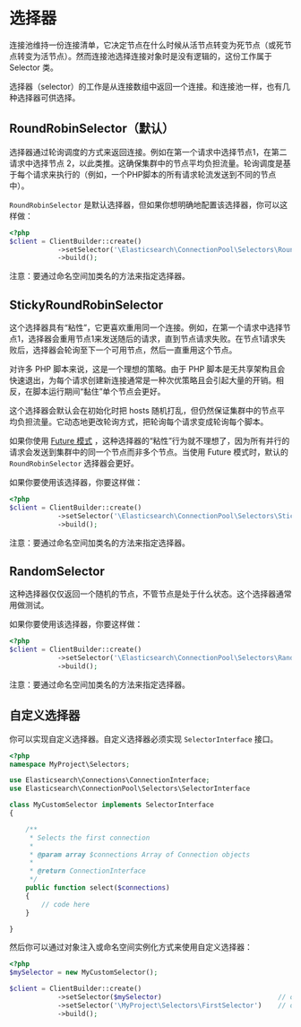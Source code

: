 # 选择器

连接池维持一份连接清单，它决定节点在什么时候从活节点转变为死节点（或死节点转变为活节点）。然而连接池选择连接对象时是没有逻辑的，这份工作属于 Selector 类。

选择器（selector）的工作是从连接数组中返回一个连接。和连接池一样，也有几种选择器可供选择。

## RoundRobinSelector（默认）

选择器通过轮询调度的方式来返回连接。例如在第一个请求中选择节点1，在第二请求中选择节点 2，以此类推。这确保集群中的节点平均负担流量。轮询调度是基于每个请求来执行的（例如，一个PHP脚本的所有请求轮流发送到不同的节点中）。

`RoundRobinSelector` 是默认选择器，但如果你想明确地配置该选择器，你可以这样做：

```php
<?php
$client = ClientBuilder::create()
            ->setSelector('\Elasticsearch\ConnectionPool\Selectors\RoundRobinSelector')
            ->build();
```

注意：要通过命名空间加类名的方法来指定选择器。

## StickyRoundRobinSelector

这个选择器具有“粘性”，它更喜欢重用同一个连接。例如，在第一个请求中选择节点1，选择器会重用节点1来发送随后的请求，直到节点请求失败。在节点1请求失败后，选择器会轮询至下一个可用节点，然后一直重用这个节点。

对许多 PHP 脚本来说，这是一个理想的策略。由于 PHP 脚本是无共享架构且会快速退出，为每个请求创建新连接通常是一种次优策略且会引起大量的开销。相反，在脚本运行期间“黏住”单个节点会更好。

这个选择器会默认会在初始化时把 hosts 随机打乱，但仍然保证集群中的节点平均负担流量。它动态地更改轮询方式，把轮询每个请求变成轮询每个脚本。

如果你使用 [Future 模式](future_mode.md) ，这种选择器的“粘性”行为就不理想了，因为所有并行的请求会发送到集群中的同一个节点而非多个节点。当使用 Future 模式时，默认的 `RoundRobinSelector` 选择器会更好。

如果你要使用该选择器，你要这样做：

```php
<?php
$client = ClientBuilder::create()
            ->setSelector('\Elasticsearch\ConnectionPool\Selectors\StickyRoundRobinSelector')
            ->build();
```

注意：要通过命名空间加类名的方法来指定选择器。

## RandomSelector

这种选择器仅仅返回一个随机的节点，不管节点是处于什么状态。这个选择器通常用做测试。

如果你要使用该选择器，你要这样做：

```php
<?php
$client = ClientBuilder::create()
            ->setSelector('\Elasticsearch\ConnectionPool\Selectors\RandomSelector')
            ->build();
```

注意：要通过命名空间加类名的方法来指定选择器。

## 自定义选择器

你可以实现自定义选择器。自定义选择器必须实现 `SelectorInterface` 接口。

```php
<?php
namespace MyProject\Selectors;

use Elasticsearch\Connections\ConnectionInterface;
use Elasticsearch\ConnectionPool\Selectors\SelectorInterface

class MyCustomSelector implements SelectorInterface
{

    /**
     * Selects the first connection
     *
     * @param array $connections Array of Connection objects
     *
     * @return ConnectionInterface
     */
    public function select($connections)
    {
        // code here
    }

}
```

然后你可以通过对象注入或命名空间实例化方式来使用自定义选择器：

```php
<?php
$mySelector = new MyCustomSelector();

$client = ClientBuilder::create()
            ->setSelector($mySelector)                             // object injection
            ->setSelector('\MyProject\Selectors\FirstSelector')    // or namespace
            ->build();
```